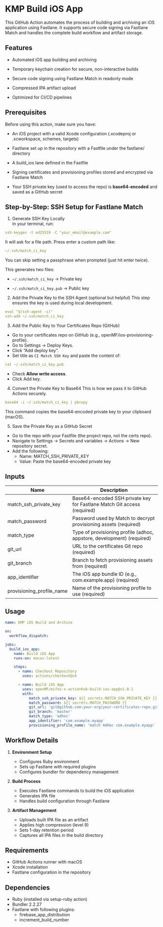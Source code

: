 # KMP Build iOS App
This GitHub Action automates the process of building and archiving an iOS application using Fastlane. It supports secure code signing via Fastlane Match and handles the complete build workflow and artifact storage.

## Features
- Automated iOS app building and archiving

- Temporary keychain creation for secure, non-interactive builds

- Secure code signing using Fastlane Match in readonly mode

- Compressed IPA artifact upload

- Optimized for CI/CD pipelines

## Prerequisites
Before using this action, make sure you have:

- An iOS project with a valid Xcode configuration (.xcodeproj or .xcworkspace, schemes, targets)

- Fastlane set up in the repository with a Fastfile under the fastlane/ directory

- A build_ios lane defined in the Fastfile

- Signing certificates and provisioning profiles stored and encrypted via Fastlane Match

- Your SSH private key (used to access the repo) is **base64-encoded** and saved as a GitHub secret

## Step-by-Step: SSH Setup for Fastlane Match
1. Generate SSH Key Locally<br>
   In your terminal, run:
```yaml
ssh-keygen -t ed25519 -C "your_email@example.com"
```
It will ask for a file path. Press enter a custom path like:
```yaml
~/.ssh/match_ci_key
```
You can skip setting a passphrase when prompted (just hit enter twice).

This generates two files:

- `~/.ssh/match_ci_key` → Private key

- `~/.ssh/match_ci_key.pub` → Public key

2. Add the Private Key to the SSH Agent (optional but helpful)
   This step ensures the key is used during local development.
```yaml
eval "$(ssh-agent -s)"
ssh-add ~/.ssh/match_ci_key
```
3. Add the Public Key to Your Certificates Repo (GitHub)
- Go to your certificates repo on GitHub (e.g., openMF/ios-provisioning-profile).
- Go to Settings → Deploy Keys.
- Click “Add deploy key”.
- Set title as `CI Match SSH Key` and paste the content of:

```yaml
cat ~/.ssh/match_ci_key.pub
```
- Check **Allow write access**.
- Click Add key.

4. Convert the Private Key to Base64
   This is how we pass it to GitHub Actions securely.
```yaml
base64 -i ~/.ssh/match_ci_key | pbcopy
```
This command copies the base64-encoded private key to your clipboard (macOS).

5. Save the Private Key as a GitHub Secret
- Go to the repo with your Fastfile (the project repo, not the certs repo).
- Navigate to Settings → Secrets and variables → Actions → New repository secret.
- Add the following:
   - Name: MATCH_SSH_PRIVATE_KEY
   - Value: Paste the base64-encoded private key

## Inputs
Name | Description
-- | --
match_ssh_private_key | Base64-encoded SSH private key for Fastlane Match Git access (required)
match_password | Password used by Match to decrypt provisioning assets (required)
match_type | Type of provisioning profile (adhoc, appstore, development) (required)
git_url |	URL to the certificates Git repo (required)
git_branch |	Branch to fetch provisioning assets from (required)
app_identifier | The iOS app bundle ID (e.g., com.example.app) (required)
provisioning_profile_name |	Name of the provisioning profile to use (required)

## Usage

```yaml
name: KMP iOS Build and Archive

on:
  workflow_dispatch:

jobs:
  build_ios_app:
    name: Build iOS App
    runs-on: macos-latest

    steps:
      - name: Checkout Repository
        uses: actions/checkout@v4

      - name: Build iOS App
        uses: openMF/mifos-x-actionhub-build-ios-app@v1.0.1
        with:
           match_ssh_private_key: ${{ secrets.MATCH_SSH_PRIVATE_KEY }}
           match_password: ${{ secrets.MATCH_PASSWORD }}
           git_url: 'git@github.com:your-org/your-certificates-repo.git'
           git_branch: 'master'
           match_type: 'adhoc'
           app_identifier: 'com.example.myapp'
           provisioning_profile_name: 'match AdHoc com.example.myapp'
```

## Workflow Details

1. **Environment Setup**
   - Configures Ruby environment
   - Sets up Fastlane with required plugins
   - Configures bundler for dependency management

2. **Build Process**
   - Executes Fastlane commands to build the iOS application
   - Generates IPA file
   - Handles build configuration through Fastlane

3. **Artifact Management**
   - Uploads built IPA file as an artifact
   - Applies high compression (level 9)
   - Sets 1-day retention period
   - Captures all IPA files in the build directory

## Requirements

- GitHub Actions runner with macOS
- Xcode installation
- Fastlane configuration in the repository

## Dependencies

- Ruby (installed via setup-ruby action)
- Bundler 2.2.27
- Fastlane with following plugins:
   - firebase_app_distribution
   - increment_build_number